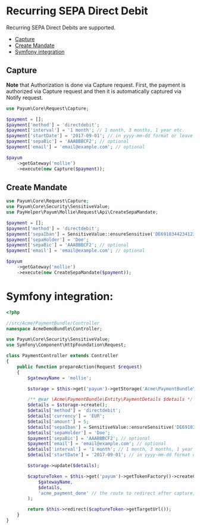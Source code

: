 # Recurring SEPA Direct Debit

Recurring SEPA Direct Debits are supported.

* [Capture](#capture)
* [Create Mandate](#create-mandate)
* [Symfony integration](#symfony-integration)

## Capture

**Note** that Authorization is done via Capture request.
First, the payment is authorized via Capture request and 
then it is automatically captured via Notify request.

```php
use Payum\Core\Request\Capture;

$payment = [];
$payment['method'] = 'directdebit';
$payment['interval'] = '1 month'; // 1 month, 3 months, 1 year etc.
$payment['startDate'] = '2017-09-01'; // in yyyy-mm-dd format or leave empty to set current date
$payment['sepaBic'] = 'AAABBBCF2'; // optional
$payment['email'] = 'email@example.com'; // optional

$payum
    ->getGateway('mollie')
    ->execute(new Capture($payment));
```

## Create Mandate

```php
use Payum\Core\Request\Capture;
use Payum\Core\Security\SensitiveValue;
use PayHelper\Payum\Mollie\Request\Api\CreateSepaMandate;

$payment = [];
$payment['method'] = 'directdebit';
$payment['sepaIban'] = SensitiveValue::ensureSensitive('DE69103442341234545489');
$payment['sepaHolder'] = 'Doe';
$payment['sepaBic'] = 'AAABBBCF2'; // optional
$payment['email'] = 'email@example.com'; // optional

$payum
    ->getGateway('mollie')
    ->execute(new CreateSepaMandate($payment));
```

# Symfony integration:

```php
<?php

//src/Acme/PaymentBundle/Controller
namespace AcmeDemoBundle\Controller;

use Payum\Core\Security\SensitiveValue;
use Symfony\Component\HttpFoundation\Request;

class PaymentController extends Controller
{
    public function prepareAction(Request $request)
    {
        $gatewayName = 'mollie';

        $storage = $this->get('payum')->getStorage('Acme\PaymentBundle\Entity\PaymentDetails');

        /** @var \Acme\PaymentBundle\Entity\PaymentDetails $details */
        $details = $storage->create();
        $details['method'] = 'directdebit';
        $details['currency'] = 'EUR';
        $details['amount'] = 5;
        $details['sepaIban'] = SensitiveValue::ensureSensitive('DE69103442341234545489');
        $details['sepaHolder'] = 'Doe';
        $payment['sepaBic'] = 'AAABBBCF2'; // optional
        $payment['email'] = 'email@example.com'; // optional
        $details['interval'] = '1 month'; // 1 month, 3 months, 1 year etc.
        $details['startDate'] = '2017-09-01'; // in yyyy-mm-dd format or leave empty to set current date

        $storage->update($details);

        $captureToken = $this->get('payum')->getTokenFactory()->createCaptureToken(
            $gatewayName,
            $details,
            'acme_payment_done' // the route to redirect after capture;
        );

        return $this->redirect($captureToken->getTargetUrl());
    }
}

```
